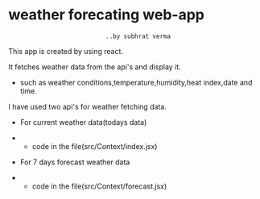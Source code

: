  # weather forecating web-app
                               ..by subhrat verma


This app is created by using react.

It fetches weather data from the api's and display it.
- such as weather conditions,temperature,humidity,heat index,date and time.

I have used two api's for weather fetching data.

 - For current weather data(todays data) 
- - code in the file(src/Context/index.jsx) 

 - For 7 days forecast weather data 
- - code in the file(src/Context/forecast.jsx) 


